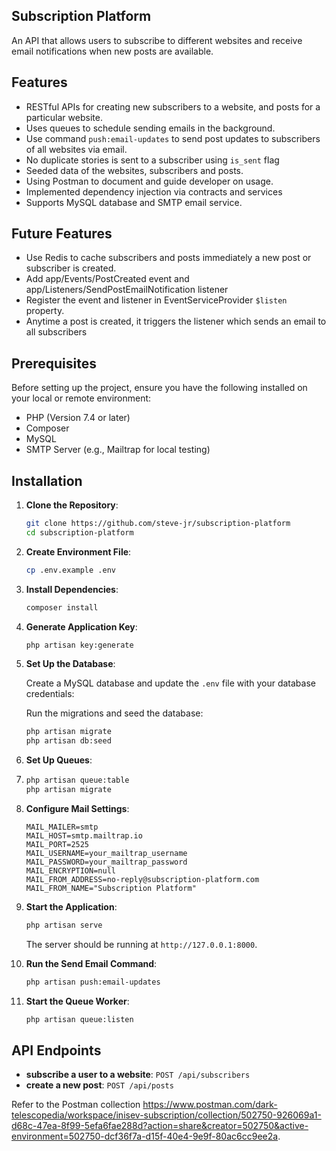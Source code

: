 
## Subscription Platform

An API that allows users to subscribe to different websites and receive email notifications when new posts are available. 

## Features

- RESTful APIs for creating new subscribers to a website, and posts for a particular website.
- Uses queues to schedule sending emails in the background.
- Use command `push:email-updates` to send post updates to subscribers of all websites via email.
- No duplicate stories is sent to a subscriber using `is_sent` flag
- Seeded data of the websites, subscribers and posts.
- Using Postman to document and guide developer on usage. 
- Implemented dependency injection via contracts and services
- Supports MySQL database and SMTP email service.

## Future Features
- Use Redis to cache subscribers and posts immediately a new post or subscriber is created.
- Add app/Events/PostCreated event and app/Listeners/SendPostEmailNotification listener
- Register the event and listener in EventServiceProvider `$listen` property. 
- Anytime a post is created, it triggers the listener which sends an email to all subscribers

## Prerequisites

Before setting up the project, ensure you have the following installed on your local or remote environment:

- PHP (Version 7.4 or later)
- Composer
- MySQL
- SMTP Server (e.g., Mailtrap for local testing)

## Installation

1. **Clone the Repository**:

   ```bash
   git clone https://github.com/steve-jr/subscription-platform
   cd subscription-platform
   ```

2. **Create Environment File**:

   ```bash
   cp .env.example .env
   ```

3. **Install Dependencies**:

   ```bash
   composer install
   ```

4. **Generate Application Key**:

   ```bash
   php artisan key:generate
   ```

5. **Set Up the Database**:

   Create a MySQL database and update the `.env` file with your database credentials:

   Run the migrations and seed the database:

   ```bash
   php artisan migrate
   php artisan db:seed
   ```

6. **Set Up Queues**:
7. 
   ```bash
   php artisan queue:table
   php artisan migrate
   ```

7. **Configure Mail Settings**:

   ```env
   MAIL_MAILER=smtp
   MAIL_HOST=smtp.mailtrap.io
   MAIL_PORT=2525
   MAIL_USERNAME=your_mailtrap_username
   MAIL_PASSWORD=your_mailtrap_password
   MAIL_ENCRYPTION=null
   MAIL_FROM_ADDRESS=no-reply@subscription-platform.com
   MAIL_FROM_NAME="Subscription Platform"
   ```

8. **Start the Application**:

   ```bash
   php artisan serve
   ```

   The server should be running at `http://127.0.0.1:8000`.

9. **Run the Send Email Command**:

   ```bash
   php artisan push:email-updates
   ```

10. **Start the Queue Worker**:

    ```bash
    php artisan queue:listen
    ```

## API Endpoints

- **subscribe a user to a website**: `POST /api/subscribers`
- **create a new post**: `POST /api/posts`

Refer to the Postman collection https://www.postman.com/dark-telescopedia/workspace/inisev-subscription/collection/502750-926069a1-d68c-47ea-8f99-5efa6fae288d?action=share&creator=502750&active-environment=502750-dcf36f7a-d15f-40e4-9e9f-80ac6cc9ee2a.
